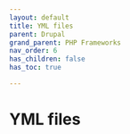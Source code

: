 ```yaml
---
layout: default
title: YML files
parent: Drupal
grand_parent: PHP Frameworks
nav_order: 6
has_children: false
has_toc: true

---
```


# YML files

